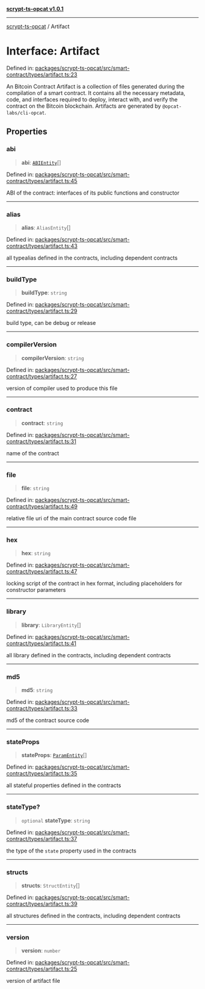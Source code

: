 [**scrypt-ts-opcat v1.0.1**](../README.md)

***

[scrypt-ts-opcat](../README.md) / Artifact

# Interface: Artifact

Defined in: [packages/scrypt-ts-opcat/src/smart-contract/types/artifact.ts:23](https://github.com/OPCAT-Labs/ts-tools/blob/2cea47af983eceafde930347ac310f78dee140a3/packages/scrypt-ts-opcat/src/smart-contract/types/artifact.ts#L23)

An Bitcoin Contract Artifact is a collection of files generated during the compilation of a smart contract.
It contains all the necessary metadata, code, and interfaces required to deploy, interact with,
and verify the contract on the Bitcoin blockchain. Artifacts are generated by `@opcat-labs/cli-opcat`.

## Properties

### abi

> **abi**: [`ABIEntity`](ABIEntity.md)[]

Defined in: [packages/scrypt-ts-opcat/src/smart-contract/types/artifact.ts:45](https://github.com/OPCAT-Labs/ts-tools/blob/2cea47af983eceafde930347ac310f78dee140a3/packages/scrypt-ts-opcat/src/smart-contract/types/artifact.ts#L45)

ABI of the contract: interfaces of its public functions and constructor

***

### alias

> **alias**: `AliasEntity`[]

Defined in: [packages/scrypt-ts-opcat/src/smart-contract/types/artifact.ts:43](https://github.com/OPCAT-Labs/ts-tools/blob/2cea47af983eceafde930347ac310f78dee140a3/packages/scrypt-ts-opcat/src/smart-contract/types/artifact.ts#L43)

all typealias defined in the contracts, including dependent contracts

***

### buildType

> **buildType**: `string`

Defined in: [packages/scrypt-ts-opcat/src/smart-contract/types/artifact.ts:29](https://github.com/OPCAT-Labs/ts-tools/blob/2cea47af983eceafde930347ac310f78dee140a3/packages/scrypt-ts-opcat/src/smart-contract/types/artifact.ts#L29)

build type, can be debug or release

***

### compilerVersion

> **compilerVersion**: `string`

Defined in: [packages/scrypt-ts-opcat/src/smart-contract/types/artifact.ts:27](https://github.com/OPCAT-Labs/ts-tools/blob/2cea47af983eceafde930347ac310f78dee140a3/packages/scrypt-ts-opcat/src/smart-contract/types/artifact.ts#L27)

version of compiler used to produce this file

***

### contract

> **contract**: `string`

Defined in: [packages/scrypt-ts-opcat/src/smart-contract/types/artifact.ts:31](https://github.com/OPCAT-Labs/ts-tools/blob/2cea47af983eceafde930347ac310f78dee140a3/packages/scrypt-ts-opcat/src/smart-contract/types/artifact.ts#L31)

name of the contract

***

### file

> **file**: `string`

Defined in: [packages/scrypt-ts-opcat/src/smart-contract/types/artifact.ts:49](https://github.com/OPCAT-Labs/ts-tools/blob/2cea47af983eceafde930347ac310f78dee140a3/packages/scrypt-ts-opcat/src/smart-contract/types/artifact.ts#L49)

relative file uri of the main contract source code file

***

### hex

> **hex**: `string`

Defined in: [packages/scrypt-ts-opcat/src/smart-contract/types/artifact.ts:47](https://github.com/OPCAT-Labs/ts-tools/blob/2cea47af983eceafde930347ac310f78dee140a3/packages/scrypt-ts-opcat/src/smart-contract/types/artifact.ts#L47)

locking script of the contract in hex format, including placeholders for constructor parameters

***

### library

> **library**: `LibraryEntity`[]

Defined in: [packages/scrypt-ts-opcat/src/smart-contract/types/artifact.ts:41](https://github.com/OPCAT-Labs/ts-tools/blob/2cea47af983eceafde930347ac310f78dee140a3/packages/scrypt-ts-opcat/src/smart-contract/types/artifact.ts#L41)

all library defined in the contracts, including dependent contracts

***

### md5

> **md5**: `string`

Defined in: [packages/scrypt-ts-opcat/src/smart-contract/types/artifact.ts:33](https://github.com/OPCAT-Labs/ts-tools/blob/2cea47af983eceafde930347ac310f78dee140a3/packages/scrypt-ts-opcat/src/smart-contract/types/artifact.ts#L33)

md5 of the contract source code

***

### stateProps

> **stateProps**: [`ParamEntity`](../type-aliases/ParamEntity.md)[]

Defined in: [packages/scrypt-ts-opcat/src/smart-contract/types/artifact.ts:35](https://github.com/OPCAT-Labs/ts-tools/blob/2cea47af983eceafde930347ac310f78dee140a3/packages/scrypt-ts-opcat/src/smart-contract/types/artifact.ts#L35)

all stateful properties defined in the contracts

***

### stateType?

> `optional` **stateType**: `string`

Defined in: [packages/scrypt-ts-opcat/src/smart-contract/types/artifact.ts:37](https://github.com/OPCAT-Labs/ts-tools/blob/2cea47af983eceafde930347ac310f78dee140a3/packages/scrypt-ts-opcat/src/smart-contract/types/artifact.ts#L37)

the type of the `state` property used in the contracts

***

### structs

> **structs**: `StructEntity`[]

Defined in: [packages/scrypt-ts-opcat/src/smart-contract/types/artifact.ts:39](https://github.com/OPCAT-Labs/ts-tools/blob/2cea47af983eceafde930347ac310f78dee140a3/packages/scrypt-ts-opcat/src/smart-contract/types/artifact.ts#L39)

all structures defined in the contracts, including dependent contracts

***

### version

> **version**: `number`

Defined in: [packages/scrypt-ts-opcat/src/smart-contract/types/artifact.ts:25](https://github.com/OPCAT-Labs/ts-tools/blob/2cea47af983eceafde930347ac310f78dee140a3/packages/scrypt-ts-opcat/src/smart-contract/types/artifact.ts#L25)

version of artifact file
